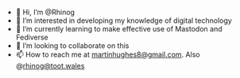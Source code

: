 - 👋 Hi, I’m @Rhinog
- 👀 I’m interested in developing my knowledge of digital technology 
- 🌱 I’m currently learning to make effective use of Mastodon and Fediverse
- 💞️ I’m looking to collaborate on this
- 📫 How to reach me at martinhughes8@gmail.com. Also @rhinog@toot.wales
